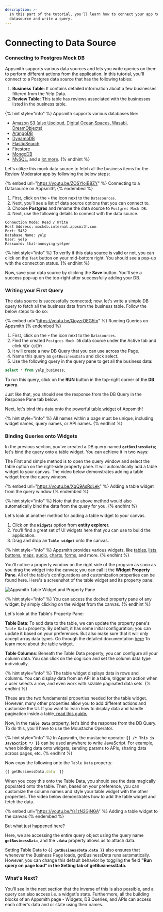 ```yaml
---
description: >-
  In this part of the tutorial, you'll learn how to connect your app to a
  datasource and write a query.
---
```


# Connecting to Data Source

### **Connecting to Postgres Mock DB**

Appsmith supports various data sources and lets you write queries on them to perform different actions from the application. In this tutorial, you'll connect to a Postgres data source that has the following tables:

1. **Business Table**: It contains detailed information about a few businesses filtered from the Yelp Data.
2. **Review Table**: This table has reviews associated with the businesses listed in the business table.

{% hint style="info" %}
Appsmith supports various databases like:

* [Amazon S3 (also Upcloud, Digital Ocean Spaces, Wasabi, DreamObjects)](../../../reference/datasources/querying-amazon-s3.md)
* [ArangoDB](../../../reference/datasources/querying-arango-db.md)
* [DynamoDB](../../../reference/datasources/querying-dynamodb.md)
* [ElasticSearch](https://docs.appsmith.com/datasource-reference/querying-elasticsearch)
* [Firestore](../../../reference/datasources/querying-firestore.md)
* [MongoDB](../../../reference/datasources/querying-mongodb/)
* [MySQL](../../../reference/datasources/querying-mysql.md), and a [lot more](../../../reference/datasources/).
{% endhint %}

Let's utilize this mock data source to fetch all the business items for the Review Moderator app by following the below steps:

{% embed url="https://youtu.be/ZOSYloiB8ZY" %}
Connecting to a Datasource on Appsmith\\
{% endembed %}

1. First, click on the `+` the icon next to the `Datasources`.
2. Next, you'll see a list of data source options that you can connect to.
3. Choose **Postgres** and rename the data source to `Postgres Mock DB`.
4. Next, use the following details to connect with the data source.

```
Connection Mode: Read / Write
Host Address: mockdb.internal.appsmith.com
Port: 5432
Database Name: yelp
User: yelp
Password: that-annoying-yelper
```

{% hint style="info" %}
To verify if this data source is valid or not, you can click on the `Test` button on your mid-bottom right. You should see a pop-up with the connection status.
{% endhint %}

Now, save your data source by clicking the **Save** button. You'll see a success pop-up on the top-right after successfully adding your DB.

### **Writing your First Query**

The data source is successfully connected; now, let's write a simple DB query to fetch all the business data from the business table. Follow the below steps to do so:

{% embed url="https://youtu.be/QoyzrOEG5to" %}
Running Queries on Appsmith
{% endembed %}

1. First, click on the `+` the icon next to the `Datasources`.
2. Find the created `Postgres Mock DB` data source under the Active tab and click `NEW QUERY`.
3. It will create a new DB Query that you can use across the Page.
4. Name this query as `getBusinessData` and click select.
5. Use the following query in the query pane to get all the business data:

```sql
select * from yelp_business;
```

To run this query, click on the **RUN** button in the top-right corner of the **DB query**.

Just like that, you should see the response from the DB Query in the Response Pane tab below.

Next, let's bind this data onto the powerful [table widget](../../../reference/widgets/table/) of Appsmith!

{% hint style="info" %}
All names within a page must be unique, including widget names, query names, or API names.
{% endhint %}

### Binding Queries onto Widgets

In the previous section, you’ve created a DB query named **`getBusinessData`**; let's bind the query onto a table widget. You can achieve it in two ways:

The First and simple method is to open the query window and select the table option on the right-side property pane. It will automatically add a table widget to your canvas. The video below demonstrates adding a table widget from the query window.

{% embed url="https://youtu.be/XgQ9AsRdLek" %}
Adding a table widget from the query window
{% endembed %}

{% hint style="info" %}
Note that the above method would also automatically bind the data from the query for you.
{% endhint %}

Let's look at another method for adding a table widget to your canvas.

1. Click on the **`Widgets`** option from **entity explorer.**
2. You'll find a great set of UI widgets here that you can use to build the application.
3. Drag and drop an **`Table widget`** onto the canvas.

{% hint style="info" %}
Appsmith provides various widgets, like [tables](../../../reference/widgets/table/), [lists](../../../reference/widgets/list.md), [buttons](../../../reference/widgets/button/), [maps](../../../reference/widgets/maps.md), [audio](../../../reference/widgets/audio.md), [charts](../../../reference/widgets/chart.md), [forms](../../../reference/widgets/form.md), and more.
{% endhint %}

You'll notice a property window on the right side of the program as soon as you drag the widget into the canvas; you can call it the **Widget Property Pane**. All of the table's configurations and customization properties can be found here. Here's a screenshot of the table widget and its property pane:

![Appsmith Table Widget and Property Pane](/img/issue_12550_img3.png)

{% hint style="info" %}
You can access the docked property pane of any widget, by simply clicking on the widget from the canvas.
{% endhint %}

Let's look at the Table's Property Pane:

**Table Data**: To add data to the table, we can update the property pane's `Table Data` property. By default, it has some initial configuration; you can update it based on your preferences. But also make sure that it will only accept array data types. Go through the detailed documentation [here](../../../reference/widgets/table/) To learn more about the table widget.

**Table Columns**: Beneath the Table Data property, you can configure all your column data. You can click on the cog icon and set the column data type individually.

{% hint style="info" %}
The table widget displays data in rows and columns. You can display data from an API in a table, trigger an action when a user selects a row, and even work with sizable paginated data sets.
{% endhint %}

These are the two fundamental properties needed for the table widget. However, many other properties allow you to add different actions and customize the UI. If you want to learn how to display data and handle pagination inside a table,[ read this guide.](../../../core-concepts/data-access-and-binding/displaying-data-read/display-data-tables.md)

Now, in the **`Table Data`** property, let's bind the response from the DB Query. To do this, you'll have to use the Moustache Operator.

{% hint style="info" %}
In Appsmith, the mustache operator **`{{ /* This is JavaScript */ }}`** can be used anywhere to write JavaScript. For example, when binding data onto widgets, sending params to APIs, sharing data across pages, etc.
{% endhint %}

Now copy the following onto the `Table Data` property:

```javascript
{{ getBusinessData.data  }}
```

When you copy this onto the Table Data, you should see the data magically populated onto the table. Then, based on your preference, you can customize the column names and style your table widget with the other properties. The video below demonstrates how to add the table widget and fetch the data.

{% embed url="https://youtu.be/Ys1zN2GjNGA" %}
Adding a table widget to the canvas
{% endembed %}

But what just happened here?

Here, we are accessing the entire query object using the query name **`getBusinessData`**, and the **`.data`** property allows us to attach data.

Setting Table Data to **`{{ getBusinessData.data }}`** also ensures that whenever the Business Page loads, getBusinessData runs automatically. However, you can change this default behavior by toggling the field **"Run query on page load" in the Setting tab of getBusinessData.**

### What's Next?

You'll see in the next section that the inverse of this is also possible, and a query can also access i.e. a widget's state. Furthermore, all the building blocks of an Appsmith page - Widgets, DB Queries, and APIs can access each other's data and or state using their names.
